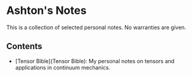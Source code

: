 # Ashton's Notes

This is a collection of selected personal notes. No warranties are given.

## Contents

- [Tensor Bible](Tensor Bible): My personal notes on tensors and applications in continuum mechanics.